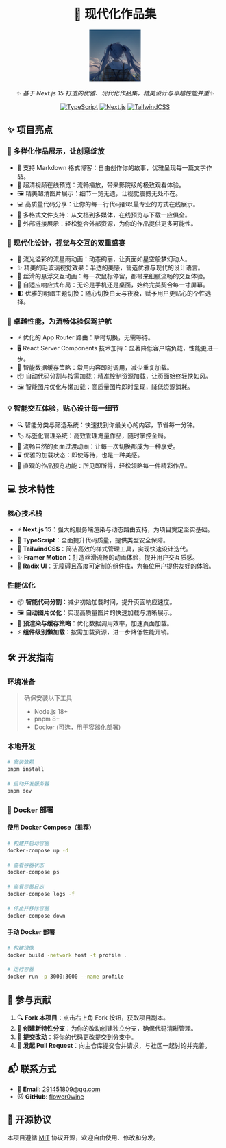 <div align="center">
  
# 🎨 现代化作品集

<img src="public/flowerwine.png" alt="网站 Logo" width="120px" height="120px" />

_✨ 基于 Next.js 15 打造的优雅、现代化作品集，精美设计与卓越性能并重✨_

[![TypeScript](https://img.shields.io/badge/TypeScript-007ACC?style=flat-square&logo=typescript&logoColor=white)]()
[![Next.js](https://img.shields.io/badge/Next.js-000000?style=flat-square&logo=next.js&logoColor=white)]()
[![TailwindCSS](https://img.shields.io/badge/Tailwind_CSS-38B2AC?style=flat-square&logo=tailwind-css&logoColor=white)]()

</div>

## ✨ 项目亮点

### 🎯 多样化作品展示，让创意绽放

- 📝 支持 Markdown 格式博客：自由创作你的故事，优雅呈现每一篇文字作品。
- 🎥 超清视频在线预览：流畅播放，带来影院级的极致观看体验。
- 🖼️ 精美超清图片展示：细节一览无遗，让视觉震撼无处不在。
- 💻 高质量代码分享：让你的每一行代码都以最专业的方式在线展示。
- 📂 多格式文件支持：从文档到多媒体，在线预览与下载一应俱全。
- 🔗 外部链接展示：轻松整合外部资源，为你的作品提供更多可能性。

### 🎨 现代化设计，视觉与交互的双重盛宴

- 🌊 流光溢彩的流星雨动画：动态绚丽，让页面如星空般梦幻动人。
- ✨ 精美的毛玻璃视觉效果：半透的美感，营造优雅与现代的设计语言。
- 💫 丝滑的悬浮交互动画：每一次鼠标停留，都带来细腻流畅的交互体验。
- 📱 自适应响应式布局：无论是手机还是桌面，始终完美契合每一寸屏幕。
- 🌓 优雅的明暗主题切换：随心切换白天与夜晚，赋予用户更贴心的个性选择。

### 🚀 卓越性能，为流畅体验保驾护航

- ⚡ 优化的 App Router 路由：瞬时切换，无需等待。
- 🖥️ React Server Components 技术加持：显著降低客户端负载，性能更进一步。
- 🔄 智能数据缓存策略：常用内容即时调用，减少重复加载。
- 📦 自动代码分割与按需加载：精准控制资源加载，让页面始终轻快如风。
- 🖼️ 智能图片优化与懒加载：高质量图片即时呈现，降低资源消耗。

### 💡 智能交互体验，贴心设计每一细节

- 🔍 智能分类与筛选系统：快速找到你最关心的内容，节省每一分钟。
- 🏷️ 标签化管理系统：高效管理海量作品，随时掌控全局。
- 🔄 流畅自然的页面过渡动画：让每一次切换都成为一种享受。
- ⌛ 优雅的加载状态：即使等待，也是一种美感。
- 🎯 直观的作品预览功能：所见即所得，轻松领略每一件精彩作品。

## 💻 技术特性

### 核心技术栈

- ⚡ **Next.js 15**：强大的服务端渲染与动态路由支持，为项目奠定坚实基础。
- 🔷 **TypeScript**：全面提升代码质量，提供类型安全保障。
- 🎨 **TailwindCSS**：简洁高效的样式管理工具，实现快速设计迭代。
- ✨ **Framer Motion**：打造丝滑流畅的动画体验，提升用户交互质感。
- 🎯 **Radix UI**：无障碍且高度可定制的组件库，为每位用户提供友好的体验。

### 性能优化

- 📦 **智能代码分割**：减少初始加载时间，提升页面响应速度。
- 🖼️ **自动图片优化**：实现高质量图片的快速加载与清晰展示。
- 🚀 **预渲染与缓存策略**：优化数据调用效率，加速页面加载。
- ⚡ **组件级别懒加载**：按需加载资源，进一步降低性能开销。

## 🛠️ 开发指南

### 环境准备

> 确保安装以下工具
>
> - Node.js 18+
> - pnpm 8+
> - Docker (可选，用于容器化部署)

### 本地开发

```bash
# 安装依赖
pnpm install

# 启动开发服务器
pnpm dev
```

### 🐳 Docker 部署

#### 使用 Docker Compose（推荐）

```bash
# 构建并启动容器
docker-compose up -d

# 查看容器状态
docker-compose ps

# 查看容器日志
docker-compose logs -f

# 停止并移除容器
docker-compose down
```

#### 手动 Docker 部署

```bash
# 构建镜像
docker build -network host -t profile .

# 运行容器
docker run -p 3000:3000 --name profile
```

## 🤝 参与贡献

1. 🔍 **Fork 本项目**：点击右上角 Fork 按钮，获取项目副本。
2. 🔨 **创建新特性分支**：为你的改动创建独立分支，确保代码清晰管理。
3. 📝 **提交改动**：将你的代码更改提交到分支中。
4. 🚀 **发起 Pull Request**：向主仓库提交合并请求，与社区一起讨论并完善。

## 📬 联系方式

- 📧 **Email**: [291451809@qq.com](mailto:291451809@qq.com)
- 🐱 **GitHub**: [flower0wine](https://github.com/flower0wine)

## 📄 开源协议

本项目遵循 [MIT](LICENSE) 协议开源，欢迎自由使用、修改和分发。

